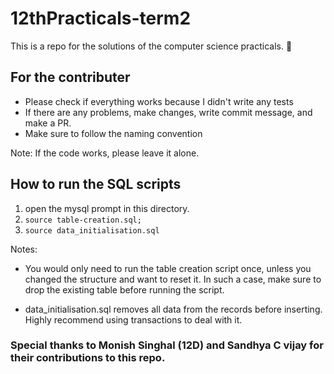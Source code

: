 # 12thPracticals-term2
This is a repo for the solutions of the computer science practicals. 🙂

## For the contributer
- Please check if everything works because I didn't write any tests
- If there are any problems, make changes, write commit message, and make a PR.
- Make sure to follow the naming convention

Note: If the code works, please leave it alone.

## How to run the SQL scripts

1. open the mysql prompt in this directory.
2. ``source table-creation.sql;``
3. ``source data_initialisation.sql``

Notes:

- You would only need to run the table creation script once, unless you
changed the structure and want to reset it. In such a case, make sure
to drop the existing table before running the script.

- data_initialisation.sql removes all data from the records before
inserting. Highly recommend using transactions to deal with it.

### Special thanks to Monish Singhal (12D) and Sandhya C vijay for their contributions to this repo.